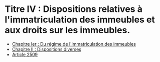 # Titre IV : Dispositions relatives à l'immatriculation des immeubles et aux droits sur les immeubles.

- [Chapitre Ier : Du régime de l'immatriculation des immeubles](chapitre-ier)
- [Chapitre II : Dispositions diverses](chapitre-ii)
- [Article 2509](article-2509.md)

